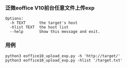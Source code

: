 ### 泛微eoffice V10前台任意文件上传exp
```
Options:
  -h TEXT      the target's host
  -hlist TEXT  the host list
  --help       Show this message and exit.
```
### 用例
```
python3 eoffice10_upload_exp.py -h 'http://target/'
python3 eoffice10_upload_exp.py -hlist '/target.txt'
```